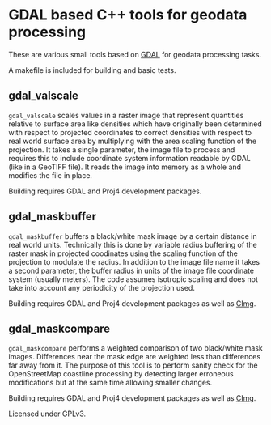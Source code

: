 
GDAL based C++ tools for geodata processing
===========================================

These are various small tools based on [GDAL](https://gdal.org/) for
geodata processing tasks.

A makefile is included for building and basic tests.

gdal_valscale
-------------

`gdal_valscale` scales values in a raster image that represent quantities
relative to surface area like densities which have originally been determined
with respect to projected coordinates to correct densities with respect
to real world surface area by multiplying with the area scaling function of
the projection.  It takes a single parameter, the image file to process and
requires this to include coordinate system information readable by GDAL
(like in a GeoTIFF file).  It reads the image into memory as a whole and
modifies the file in place.

Building requires GDAL and Proj4 development packages.


gdal_maskbuffer
---------------

`gdal_maskbuffer` buffers a black/white mask image by a certain distance
in real world units.  Technically this is done by variable radius buffering
of the raster mask in projected coodinates using the scaling function of the
projection to modulate the radius.  In addition to the image file name it
takes a second parameter, the buffer radius in units of the image file
coordinate system (usually meters).  The code assumes isotropic scaling and
does not take into account any periodicity of the projection used.

Building requires GDAL and Proj4 development packages as well as
[CImg](http://cimg.eu/).


gdal_maskcompare
----------------

`gdal_maskcompare` performs a weighted comparison of two black/white mask
images.  Differences near the mask edge are weighted less than differences
far away from it.  The purpose of this tool is to perform sanity check for
the OpenStreetMap coastline processing by detecting larger erroneous
modifications but at the same time allowing smaller changes.

Building requires GDAL and Proj4 development packages as well as
[CImg](http://cimg.eu/).

Licensed under GPLv3.


